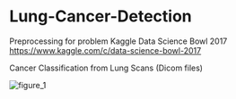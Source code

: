# Lung-Cancer-Detection
Preprocessing for problem
Kaggle Data Science Bowl 2017
https://www.kaggle.com/c/data-science-bowl-2017

Cancer Classification from Lung Scans (Dicom files)



![figure_1](https://cloud.githubusercontent.com/assets/16800960/23913996/9f92d344-090a-11e7-84dd-c301e6652936.png)
